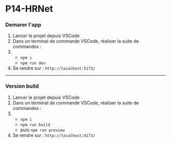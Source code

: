 # P14-HRNet

### Demarer l'app
 
1. Lancer le projet depuis VSCode
2. Dans un terminal de commande VSCode, réaliser la suite de commandes :
3. - `npm i`
   - `npm run dev`
4. Se rendre sur : `http://localhost:5173/`
----

### Version build
1. Lancer le projet depuis VSCode
2. Dans un terminal de commande VSCode, réaliser la suite de commandes :
3. - `npm i`
   - `npm run build`
   - puis `npm run preview`
4. Se rendre sur : `http://localhost:4173/`
